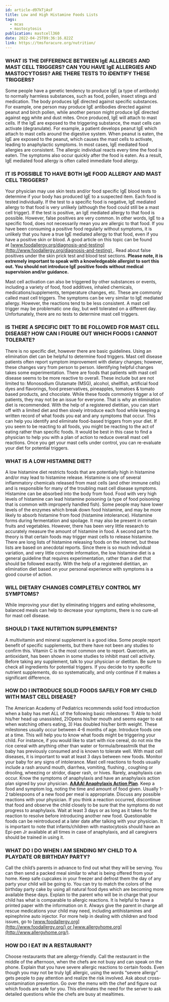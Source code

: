 ```yaml
---
id: article-d97kTjAsF
title: Low and High Histamine Foods Lists
tags:
  - mcas
  - mastocytosis
publication: mastcell360
date: 2022-04-25T09:36:16.822Z
link: https://tmsforacure.org/nutrition/
---
```

### **WHAT IS THE DIFFERENCE BETWEEN IgE ALLERGIES AND MAST CELL TRIGGERS? CAN YOU HAVE IgE ALLERGIES AND MASTOCYTOSIS? ARE THERE TESTS TO IDENTIFY THESE TRIGGERS?**

Some people have a genetic tendency to produce IgE (a type of antibody) to normally harmless substances, such as food, pollen, insect stings and medication. The body produces IgE directed against specific substances. For example, one person may produce IgE antibodies directed against peanut and birch pollen, while another person might produce IgE directed against egg white and dust mites. Once produced, IgE will attach to mast cells. If the IgE are exposed to the triggering substance, the mast cells can activate (degranulate). For example, a patient develops peanut IgE which attach to mast cells around the digestive system. When peanut is eaten, the IgE are exposed to the peanut, which causes the mast cells to activate, leading to anaphylactic symptoms. In most cases, IgE mediated food allergies are consistent. The allergic individual reacts every time the food is eaten. The symptoms also occur quickly after the food is eaten. As a result, IgE mediated food allergy is often called immediate food allergy.

### **IT IS POSSIBLE TO HAVE BOTH IgE FOOD ALLERGY AND MAST CELL TRIGGERS?**

Your physician may use skin tests and/or food specific IgE blood tests to determine if your body has produced IgE to a suspected item. Each food is tested individually. If the test to a specific food is negative, IgE mediated allergy to that food is very unlikely (although the food could still be a mast cell trigger). If the test is positive, an IgE mediated allergy to that food is possible. However, false positives are very common. In other words, IgE to a specific food, does not necessarily mean you are allergic to that food. If you have been consuming a positive food regularly without symptoms, it is unlikely that you have a true IgE mediated allergy to that food, even if you have a positive skin or blood. A good article on this topic can be found at [www.foodallergy.org/diagnosis-and-testing](http://www.foodallergy.org/diagnosis-and-testing) . Read about false positives under the skin prick test and blood test sections. **Please note, it is extremely important to speak with a knowledgeable allergist to sort this out. You should not introduce IgE positive foods without medical supervision and/or guidance.**

Mast cell activation can also be triggered by other substances or events, including a variety of food, food additives, inhaled chemicals, medications/supplements, temperature changes, etc. These are commonly called mast cell triggers. The symptoms can be very similar to IgE mediated allergy. However, the reactions tend to be less consistent. A mast cell trigger may be problematic one day, but well tolerated on a different day. Unfortunately, there are no tests to determine mast cell triggers.

### **IS THERE A SPECIFIC DIET TO BE FOLLOWED FOR MAST CELL DISEASE? HOW CAN I FIGURE OUT WHICH FOODS I CANNOT TOLERATE?**

There is no specific diet, however there are basic guidelines. Using an elimination diet can be helpful to determine food triggers. Mast cell disease patients often report symptom improvement with dietary changes; however, these changes vary from person to person. Identifying helpful changes takes some experimentation. There are foods that patients with mast cell disease seems to be more reactive to overall. These include but are not limited to: Monosodium Glutamate (MSG), alcohol, shellfish, artificial food dyes and flavorings, food preservatives, pineapples, tomatoes & tomato based products, and chocolate. While these foods commonly trigger a lot of patients, they may not be an issue for everyone. That is why an elimination diet is recommended. With the help of a registered dietitian, you can start off with a limited diet and then slowly introduce each food while keeping a written record of what foods you eat and any symptoms that occur. This can help you identify and eliminate food-based triggers from your diet. If you seem to be reacting to all foods, you might be reacting to the act of eating rather than specific foods. It would be best in this case to find a physician to help you with a plan of action to reduce overall mast cell reactions. Once you get your mast cells under control, you can re-evaluate your diet for potential triggers.

### **WHAT IS A LOW HISTAMINE DIET?**

A low histamine diet restricts foods that are potentially high in histamine and/or may lead to histamine release. Histamine is one of several inflammatory chemicals released from mast cells (and other immune cells) and is responsible for many of the troubling mast cell disease symptoms. Histamine can be absorbed into the body from food. Food with very high levels of histamine can lead histamine poisoning (a type of food poisoning that is common with improperly handled fish). Some people may have lower levels of the enzymes which break down food histamine, and may be more likely to absorb histamine from food (histamine intolerance). Histamine forms during fermentation and spoilage. It may also be present in certain fruits and vegetables. However, there has been very little research to accurately measure the amount of histamine in food. A second part to the theory is that certain foods may trigger mast cells to release histamine. There are long lists of histamine releasing foods on the internet, but these lists are based on anecdotal reports. Since there is so much individual variation, and very little concrete information, the low histamine diet is a general guideline that requires experimentation, rather than a diet that should be followed exactly. With the help of a registered dietitian, an elimination diet based on your personal experience with symptoms is a good course of action.

### **WILL DIETARY CHANGES COMPLETELY CONTROL MY SYMPTOMS?**

While improving your diet by eliminating triggers and eating wholesome, balanced meals can help to decrease your symptoms, there is no cure-all for mast cell disease.

### **SHOULD I TAKE NUTRITION SUPPLEMENTS?**

A multivitamin and mineral supplement is a good idea. Some people report benefit of specific supplements, but there have not been any studies to confirm this. Vitamin C is the most common one to report. Quercetin, an antioxidant, has been shown in some studies to inhibit mast cell activity. Before taking any supplement, talk to your physician or dietitian. Be sure to check all ingredients for potential triggers. If you decide to try specific nutrient supplements, do so systematically, and only continue if it makes a significant difference.

### **HOW DO I INTRODUCE SOLID FOODS SAFELY FOR MY CHILD WITH MAST CELL DISEASE?**

The American Academy of Pediatrics recommends solid food introduction when a baby has met ALL of the following basic milestones: 1) Able to hold his/her head up unassisted, 2)Opens his/her mouth and seems eager to eat when watching others eating, 3) Has doubled his/her birth weight. These milestones usually occur between 4-6 months of age. Introduce foods one at a time. This will help you to know what foods might be triggering your child. For instance, if you would like to start with rice cereal, do not mix the rice cereal with anything other than water or formula/breastmilk that the baby has previously consumed and is known to tolerate well. With mast cell diseases, it is important to wait at least 3 days between new foods. Monitor your baby for any signs of intolerance. Mast cell reactions to foods usually include a rash around mouth, diarrhea, vomiting, flushing , coughing or drooling, wheezing or stridor, diaper rash, or hives. Rarely, anaphylaxis can occur. Know the symptoms of anaphylaxis and have an anaphylaxis action plan signed by your physician. **[AAAAI Anaphylaxis Action Plan](https://www.aaaai.org/AAAAI/MEDIA/MEDIALIBRARY/PDF%20DOCUMENTS/LIBRARIES/ANAPHYLAXIS-EMERGENCY-ACTION-PLAN.PDF)**. Keep a food and symptom log, noting the time and amount of food given. Usually 1-2 tablespoons of a new food per meal is appropriate. Discuss any possible reactions with your physician. If you think a reaction occurred, discontinue that food and observe the child closely to be sure that the symptoms do not progress to anaphylaxis. Wait at least 3 days or as long as it takes for the reaction to resolve before introducing another new food. Questionable foods can be reintroduced at a later date after talking with your physician. It is important to note that infants/children with mastocytosis should have an Epi-pen Jr available at all times in case of anaphylaxis, and all caregivers should be trained in using it.

### WHAT DO I DO WHEN I AM SENDING MY CHILD TO A PLAYDATE OR BIRTHDAY PARTY?

Call the child’s parents in advance to find out what they will be serving. You can then send a packed meal similar to what is being offered from your home. Keep safe cupcakes in your freezer and defrost them the day of any party your child will be going to. You can try to match the colors of the birthday party cake by using all natural food dyes which are becoming more available these days. Explain to the parent who will be in charge that your child has what is comparable to allergic reactions. It is helpful to have a printed paper with the information on it. Always give the parent in charge all rescue medications your child may need, including antihistamines and epinephrine auto injector. For more help in dealing with children and food issues, go to [www.foodallergy.org](http://www.foodallergy.org/) or [www.allergyhome.org](http://www.allergyhome.org/).

### **HOW DO I EAT IN A RESTAURANT?**

Choose restaurants that are allergy-friendly. Call the restaurant in the middle of the afternoon, when the chefs are not busy and can speak on the phone. Explain that you have severe allergic reactions to certain foods. Even though you may not be truly IgE allergic, using the words “severe allergy” gets people to pay attention and realize the risk involved. Ask about cross-contamination prevention. Go over the menu with the chef and figure out which foods are safe for you. This eliminates the need for the server to ask detailed questions while the chefs are busy at mealtimes.